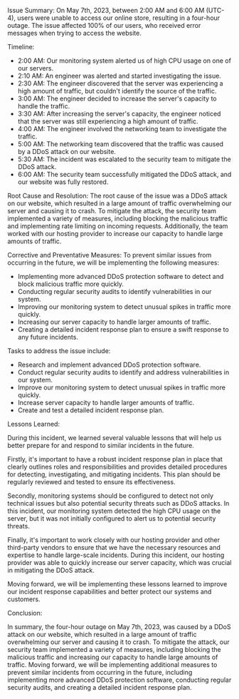 Issue Summary:
On May 7th, 2023, between 2:00 AM and 6:00 AM (UTC-4), users were unable to access our online store, resulting in a four-hour outage. The issue affected 100% of our users, who received error messages when trying to access the website.

Timeline:
- 2:00 AM: Our monitoring system alerted us of high CPU usage on one of our servers.
- 2:10 AM: An engineer was alerted and started investigating the issue.
- 2:30 AM: The engineer discovered that the server was experiencing a high amount of traffic, but couldn't identify the source of the traffic.
- 3:00 AM: The engineer decided to increase the server's capacity to handle the traffic.
- 3:30 AM: After increasing the server's capacity, the engineer noticed that the server was still experiencing a high amount of traffic.
- 4:00 AM: The engineer involved the networking team to investigate the traffic.
- 5:00 AM: The networking team discovered that the traffic was caused by a DDoS attack on our website.
- 5:30 AM: The incident was escalated to the security team to mitigate the DDoS attack.
- 6:00 AM: The security team successfully mitigated the DDoS attack, and our website was fully restored.

Root Cause and Resolution:
The root cause of the issue was a DDoS attack on our website, which resulted in a large amount of traffic overwhelming our server and causing it to crash. To mitigate the attack, the security team implemented a variety of measures, including blocking the malicious traffic and implementing rate limiting on incoming requests. Additionally, the team worked with our hosting provider to increase our capacity to handle large amounts of traffic.

Corrective and Preventative Measures:
To prevent similar issues from occurring in the future, we will be implementing the following measures:
- Implementing more advanced DDoS protection software to detect and block malicious traffic more quickly.
- Conducting regular security audits to identify vulnerabilities in our system.
- Improving our monitoring system to detect unusual spikes in traffic more quickly.
- Increasing our server capacity to handle larger amounts of traffic.
- Creating a detailed incident response plan to ensure a swift response to any future incidents.

Tasks to address the issue include:
- Research and implement advanced DDoS protection software.
- Conduct regular security audits to identify and address vulnerabilities in our system.
- Improve our monitoring system to detect unusual spikes in traffic more quickly.
- Increase server capacity to handle larger amounts of traffic.
- Create and test a detailed incident response plan.

Lessons Learned:

During this incident, we learned several valuable lessons that will help us better prepare for and respond to similar incidents in the future.

Firstly, it's important to have a robust incident response plan in place that clearly outlines roles and responsibilities and provides detailed procedures for detecting, investigating, and mitigating incidents. This plan should be regularly reviewed and tested to ensure its effectiveness.

Secondly, monitoring systems should be configured to detect not only technical issues but also potential security threats such as DDoS attacks. In this incident, our monitoring system detected the high CPU usage on the server, but it was not initially configured to alert us to potential security threats.

Finally, it's important to work closely with our hosting provider and other third-party vendors to ensure that we have the necessary resources and expertise to handle large-scale incidents. During this incident, our hosting provider was able to quickly increase our server capacity, which was crucial in mitigating the DDoS attack.

Moving forward, we will be implementing these lessons learned to improve our incident response capabilities and better protect our systems and customers.

Conclusion:

In summary, the four-hour outage on May 7th, 2023, was caused by a DDoS attack on our website, which resulted in a large amount of traffic overwhelming our server and causing it to crash. To mitigate the attack, our security team implemented a variety of measures, including blocking the malicious traffic and increasing our capacity to handle large amounts of traffic. Moving forward, we will be implementing additional measures to prevent similar incidents from occurring in the future, including implementing more advanced DDoS protection software, conducting regular security audits, and creating a detailed incident response plan.
